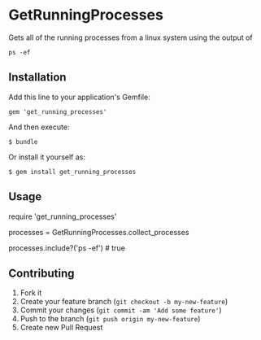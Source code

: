 # GetRunningProcesses

Gets all of the running processes from a linux system using the output of

    ps -ef

## Installation

Add this line to your application's Gemfile:

    gem 'get_running_processes'

And then execute:

    $ bundle

Or install it yourself as:

    $ gem install get_running_processes

## Usage

require 'get_running_processes'

processes = GetRunningProcesses.collect_processes

processes.include?('ps -ef') # true

## Contributing

1. Fork it
2. Create your feature branch (`git checkout -b my-new-feature`)
3. Commit your changes (`git commit -am 'Add some feature'`)
4. Push to the branch (`git push origin my-new-feature`)
5. Create new Pull Request
